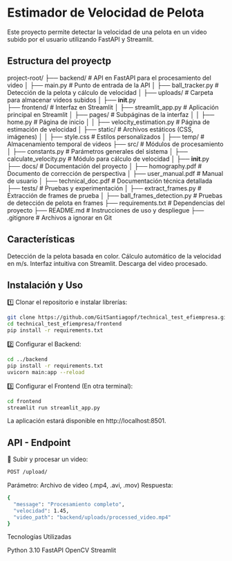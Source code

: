 #  Estimador de Velocidad de Pelota

Este proyecto permite detectar la velocidad de una pelota en un video subido por el usuario utilizando FastAPI y Streamlit.

##  Estructura del proyectp

project-root/
├── backend/                    # API en FastAPI para el procesamiento del video
│   ├── main.py                  # Punto de entrada de la API
│   ├── ball_tracker.py          # Detección de la pelota y cálculo de velocidad
│   ├── uploads/                 # Carpeta para almacenar videos subidos
│   ├── __init__.py              
├── frontend/                   # Interfaz en Streamlit
│   ├── streamlit_app.py         # Aplicación principal en Streamlit
│   ├── pages/                   # Subpáginas de la interfaz
│   │   ├── home.py               # Página de inicio
│   │   ├── velocity_estimation.py # Página de estimación de velocidad
│   ├── static/                  # Archivos estáticos (CSS, imágenes)
│   │   ├── style.css             # Estilos personalizados
│   ├── temp/                    # Almacenamiento temporal de videos
├── src/                         # Módulos de procesamiento
│   ├── constants.py             # Parámetros generales del sistema
│   ├── calculate_velocity.py    # Módulo para cálculo de velocidad
│   ├── __init__.py              
├── docs/                        # Documentación del proyecto
│   ├── homography.pdf           # Documento de corrección de perspectiva
│   ├── user_manual.pdf          # Manual de usuario
│   ├── technical_doc.pdf        # Documentación técnica detallada
├── tests/                       # Pruebas y experimentación
│   ├── extract_frames.py        # Extracción de frames de prueba
│   ├── ball_frames_detection.py # Pruebas de detección de pelota en frames
├── requirements.txt             # Dependencias del proyecto
├── README.md                    # Instrucciones de uso y despliegue
├── .gitignore                    # Archivos a ignorar en Git


## Características

Detección de la pelota basada en color.
Cálculo automático de la velocidad en m/s.
Interfaz intuitiva con Streamlit.
Descarga del video procesado.

## Instalación y Uso

1️⃣ Clonar el repositorio e instalar librerías:
```bash
git clone https://github.com/GitSantiagopf/technical_test_efiempresa.git
cd technical_test_efiempresa/frontend
pip install -r requirements.txt
```
2️⃣ Configurar el Backend:
```bash
cd ../backend
pip install -r requirements.txt
uvicorn main:app --reload
```
3️⃣ Configurar el Frontend (En otra terminal):
```bash
cd frontend
streamlit run streamlit_app.py
```
La aplicación estará disponible en http://localhost:8501.

## API - Endpoint

🔹 Subir y procesar un video:

```bash
POST /upload/
```

Parámetro: Archivo de video (.mp4, .avi, .mov)
Respuesta:
```bash
{
  "message": "Procesamiento completo",
  "velocidad": 1.45,
  "video_path": "backend/uploads/processed_video.mp4"
}
```
Tecnologías Utilizadas

Python 3.10
FastAPI
OpenCV
Streamlit